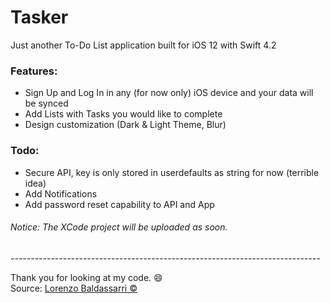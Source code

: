 # Tasker
Just another To-Do List application built for iOS 12 with Swift 4.2 

### Features:
* Sign Up and Log In in any (for now only) iOS device and your data will be synced
* Add Lists with Tasks you would like to complete
* Design customization (Dark & Light Theme, Blur)

### Todo:
* Secure API, key is only stored in userdefaults as string for now (terrible idea)
* Add Notifications
* Add password reset capability to API and App 

###### Notice: The XCode project will be uploaded as soon.
<p>-----------------------------------------------------------------------------</p>

Thank you for looking at my code. :smile:  
Source: [Lorenzo Baldassarri ©](lorenzobaldassarri.ddns.net/LB)
